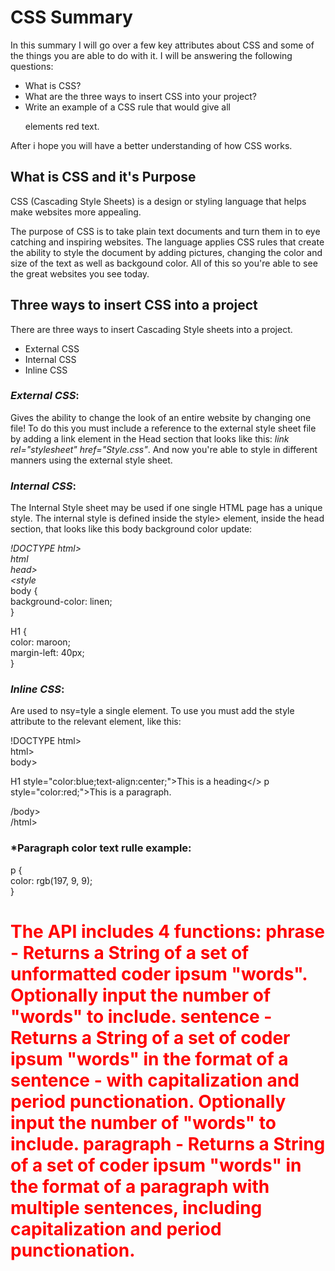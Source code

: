 # CSS Summary

 In this summary I will go over a few key attributes about CSS and some of the things you are able to do with it.
I will be answering the following questions:

* What is CSS?
* What are the three ways to insert CSS into your project?
* Write an example of a CSS rule that would give all <p> elements red text.

After i hope you will have a better understanding of how CSS works.

## What is CSS and it's Purpose

CSS (Cascading Style Sheets) is a design or styling language that helps make websites more appealing.   

The purpose of CSS is to take plain text documents and turn them in to eye catching and inspiring websites. The language applies CSS rules that create the ability to style the document by adding pictures, changing the color and size of the text as well as backgound color. All of this so you're able to see the great websites you see today.

## Three ways to insert CSS into a project

There are three ways to insert Cascading Style sheets into a project. 

* External CSS
* Internal CSS
* Inline CSS

### *External CSS*: 
 Gives the ability to change the look of an entire website by changing one file! To do this you must include a reference to the external style sheet file by adding a link element in the Head section that looks like this: *link rel="stylesheet" href="Style.css"*. And now you're able to style in different manners using the external style sheet.

### *Internal CSS*:  
The Internal Style sheet may be used if one single HTML page has a unique style. The internal style is defined inside the style> element, inside the head section, that looks like this body background color update:


*!DOCTYPE html>  
html  
head>  
<style*  
    body {  
        background-color: linen;  
    }

H1 {  
    color: maroon;  
    margin-left: 40px;  
}

### *Inline CSS*:  
Are used to nsy=tyle a single element. To use you must add the style attribute to the relevant element, like this:


!DOCTYPE html>  
html>  
body>

H1 style="color:blue;text-align:center;">This is a heading</>
p style="color:red;">This is a paragraph.</p>

/body>  
/html>   



### *Paragraph color text rulle example:   

p {  
    color: rgb(197, 9, 9);  
}  

<H1 style="color:red;">The API includes 4 functions: phrase - Returns a String of a set of unformatted coder ipsum "words". Optionally input the number of "words" to include. sentence - Returns a String of a set of coder ipsum "words" in the format of a sentence - with capitalization and period punctionation. Optionally input the number of "words" to include. paragraph - Returns a String of a set of coder ipsum "words" in the format of a paragraph with multiple sentences, including capitalization and period punctionation. 